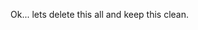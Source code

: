 Ok... lets delete this all and keep this clean.
<!--stackedit_data:
eyJoaXN0b3J5IjpbMTQ0NTUyOTcwOSwtMzMyNDU1MzYzXX0=
-->
